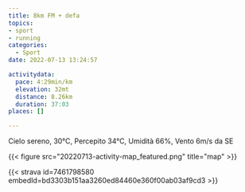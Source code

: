 ```yaml
---
title: 8km FM + defa
topics:
- sport
- running
categories:
  - Sport
date: 2022-07-13 13:24:57

activitydata:
  pace: 4:29min/km
  elevation: 32mt
  distance: 8.26km
  duration: 37:03
places: []

---
```


Cielo sereno, 30°C, Percepito 34°C, Umidità 66%, Vento 6m/s da SE

<!--more-->




{{<  figure src="20220713-activity-map_featured.png" title="map" >}}


{{< strava id=7461798580 embedId=bd3303b151aa3260ed84460e360f00ab03af9cd3 >}}
